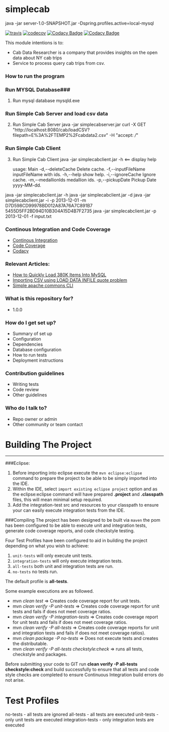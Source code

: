 # simplecab



java -jar server-1.0-SNAPSHOT.jar -Dspring.profiles.active=local-mysql

[![travis](https://travis-ci.org/mxcheung/simplecab.svg?branch=master)](https://travis-ci.org/mxcheung/simplecab?branch=master)
[![codecov](https://codecov.io/gh/mxcheung/microservice/branch/master/graph/badge.svg)](https://codecov.io/gh/mxcheung/microservice)
[![Codacy Badge](https://api.codacy.com/project/badge/Grade/f4d27930885946fd9fbd34ee8e42e449)](https://www.codacy.com/app/mxcheung/microservice?utm_source=github.com&amp;utm_medium=referral&amp;utm_content=mxcheung/microservice&amp;utm_campaign=Badge_Grade)
[![Codacy Badge](https://api.codacy.com/project/badge/Coverage/f4d27930885946fd9fbd34ee8e42e449)](https://www.codacy.com/app/mxcheung/microservice?utm_source=github.com&utm_medium=referral&utm_content=mxcheung/microservice&utm_campaign=Badge_Coverage)

This module intentions is to:  
   - Cab Data Researcher is a company that provides insights on the open data about NY cab trips
   - Service to process query cab trips from csv.

### How to run the program ###

### Run MYSQL Database###
1.  Run mysql database
		mysqld.exe
		
		
### Run Simple Cab Server and load csv data ###
2.  Run Simple Cab Server
        java -jar simplecabserver.jar
        curl -X GET "http://localhost:8080/cab/loadCSV?filepath=E%3A%2FTEMP2%2Fcabdata2.csv" -H "accept: */*"


### Run Simple Cab Client ###
3.  Run Simple Cab Client
        java -jar simplecabclient.jar -h       <== display help
	
	usage: Main
	 -d,--deleteCache           Delete cache.
	 -f,--inputFileName <arg>   inputFileName with ids.
	 -h,--help                  show help.
	 -i,--ignoreCache           Ignore cache.
	 -m,--medallionIds <arg>    medallion ids.
	 -p,--pickupDate <arg>      Pickup Date yyyy-MM-dd.
	 
 
java  -jar simplecabclient.jar -h
java  -jar simplecabclient.jar -d
java  -jar simplecabclient.jar -i -p 2013-12-01 -m D7D598CD99978BD012A87A76A7C891B7  5455D5FF2BD94D10B304A15D4B7F2735
java  -jar simplecabclient.jar -p 2013-12-01 -f input.txt

### Continous Integration and Code Coverage 
- [Continous Integration](https://travis-ci.org/mxcheung/microservice?branch=master)
- [Code Coverage](https://codecov.io/gh/mxcheung/microservice)
- [Codacy](https://www.codacy.com/app/mxcheung/microservice?utm_source=github.com&amp;utm_medium=referral&amp;utm_content=mxcheung/microservice&amp;utm_campaign=Badge_Grade)

### Relevant Articles: 
- [How to Quickly Load 380K Items Into MySQL](https://dzone.com/articles/how-to-quickly-load-380k-items-into-mysql)
- [Importing CSV using LOAD DATA INFILE quote problem](https://stackoverflow.com/questions/7019506/importing-csv-using-load-data-infile-quote-problem?rq=1)
- [Simple apache commons CLI](http://www.thinkplexx.com/blog/simple-apache-commons-cli-example-java-command-line-arguments-parsing)

### What is this repository for? ###
* 1.0.0

### How do I get set up? ###

* Summary of set up
* Configuration
* Dependencies
* Database configuration
* How to run tests
* Deployment instructions

### Contribution guidelines ###

* Writing tests
* Code review
* Other guidelines

### Who do I talk to? ###

* Repo owner or admin
* Other community or team contact


Building The Project
================
---
###Eclipse:
1. Before importing into eclipse execute the `mvn eclipse:eclipse` command to prepare the project to be able to 
be simply imported into the IDE.
2. Within the IDE, select `import existing eclipse project` option and as the eclipse:eclipse command will have
prepared **.project** and **.classpath** files, this will mean minimal setup required.
3. Add the integration-test src and resources to your classpath to ensure your can easily execute integration tests from the IDE.

###Compiling
The project has been designed to be built via `maven` the pom has been configured to be able to execute unit and
integration tests, generate code coverage reports, and code checkstyle testing.

Four Test Profiles have been configured to aid in building the project depending on what you wish to achieve:

1. `unit-tests` will only execute unit tests.
2. `integration-tests` will only execute integration tests.
3. `all-tests` both unit and integration tests are run.
4. `no-tests` no tests run.

The default profile is __all-tests__.

Some example executions are as followed.
* mvn _clean test_ => Creates code coverage report for unit tests.
* mvn _clean verify -P unit-tests_ => Creates code coverage report for unit tests and fails if does not meet coverage ratios.
* mvn _clean verify -P integration-tests_ => Creates code coverage report for unit tests and fails if does not meet coverage ratios. 
* mvn _clean verify -P all-tests_ => Creates code coverage reports for unit and integration tests and fails if does not meet coverage ratios).
* mvn _clean package -P no-tests_ => Does not execute tests and creates the distributable.
* mvn _clean verify -P all-tests checkstyle:check_ => runs all tests, checkstyle and packages.	

Before submitting your code to GIT run __clean verify -P all-tests checkstyle:check__ and build successfully to ensure that all tests and code style checks are completed to ensure Continuous Integration build errors do not arise.

Test Profiles
=============
no-tests - all tests are ignored
all-tests - all tests are executed
unit-tests - only unit tests are executed
integration-tests - only integration tests are executed



